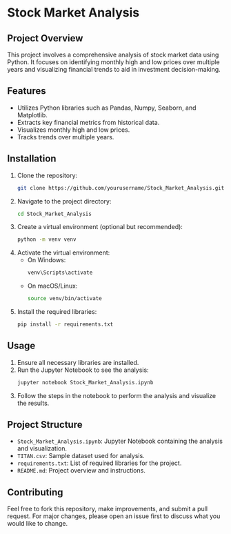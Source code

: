 # Stock Market Analysis

## Project Overview
This project involves a comprehensive analysis of stock market data using Python. It focuses on identifying monthly high and low prices over multiple years and visualizing financial trends to aid in investment decision-making.

## Features
- Utilizes Python libraries such as Pandas, Numpy, Seaborn, and Matplotlib.
- Extracts key financial metrics from historical data.
- Visualizes monthly high and low prices.
- Tracks trends over multiple years.

## Installation
1. Clone the repository:
    ```bash
    git clone https://github.com/yourusername/Stock_Market_Analysis.git
    ```
2. Navigate to the project directory:
    ```bash
    cd Stock_Market_Analysis
    ```
3. Create a virtual environment (optional but recommended):
    ```bash
    python -m venv venv
    ```
4. Activate the virtual environment:
    - On Windows:
        ```bash
        venv\Scripts\activate
        ```
    - On macOS/Linux:
        ```bash
        source venv/bin/activate
        ```
5. Install the required libraries:
    ```bash
    pip install -r requirements.txt
    ```

## Usage
1. Ensure all necessary libraries are installed.
2. Run the Jupyter Notebook to see the analysis:
    ```bash
    jupyter notebook Stock_Market_Analysis.ipynb
    ```
3. Follow the steps in the notebook to perform the analysis and visualize the results.

## Project Structure
- `Stock_Market_Analysis.ipynb`: Jupyter Notebook containing the analysis and visualization.
- `TITAN.csv`: Sample dataset used for analysis.
- `requirements.txt`: List of required libraries for the project.
- `README.md`: Project overview and instructions.

## Contributing
Feel free to fork this repository, make improvements, and submit a pull request. For major changes, please open an issue first to discuss what you would like to change.

